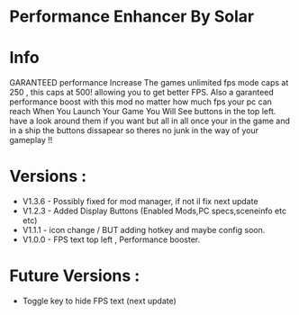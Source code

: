 # Performance Enhancer By Solar



# Info
GARANTEED performance Increase
The games unlimited fps mode caps at 250 , this caps at 500! allowing you to get better FPS. 
Also a garanteed performance boost with this mod no matter how much fps your pc can reach
When You Launch Your Game You Will See buttons in the top left. have a look around them if you want but all in all once your in the game and in a ship the buttons dissapear so theres no junk in the way of your gameplay !!


# Versions :
- V1.3.6 -  Possibly fixed for mod manager, if not il fix next update
- V1.2.3 - Added Display Buttons (Enabled Mods,PC specs,sceneinfo etc etc) 
- V1.1.1 - icon change / BUT adding hotkey and maybe config soon.
- V1.0.0 - FPS text top left , Performance booster.

# Future Versions :
- Toggle key to hide FPS text (next update)
